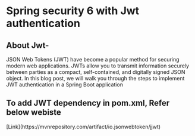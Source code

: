 <h1> Spring security 6 with Jwt authentication</h1>
<h2>About Jwt-</h2>
<p>JSON Web Tokens (JWT) have become a popular method for securing modern web applications. JWTs allow you to transmit information securely between parties as a compact, self-contained, and digitally signed JSON object. In this blog post, we will walk you through the steps to implement JWT authentication in a Spring Boot application</p>

<h2> To add JWT dependency in pom.xml, Refer below webiste</h2>
  [Link](https://mvnrepository.com/artifact/io.jsonwebtoken/jjwt)
<!-- <a href ="https://mvnrepository.com/artifact/io.jsonwebtoken/jjwt"</a> -->
